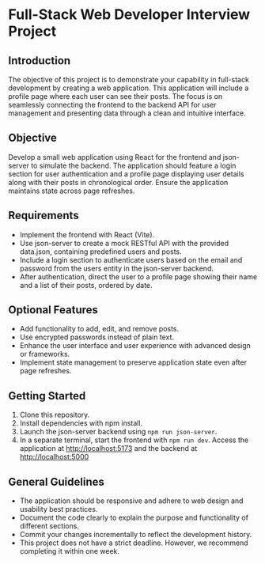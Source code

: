 # Full-Stack Web Developer Interview Project

## Introduction
The objective of this project is to demonstrate your capability in full-stack development by creating a web application.
This application will include a profile page where each user can see their posts.
The focus is on seamlessly connecting the frontend to the backend API for user management and presenting data through a clean and intuitive interface.


## Objective
Develop a small web application using React for the frontend and json-server to simulate the backend.
The application should feature a login section for user authentication and a profile page displaying user details along with their posts in chronological order.
Ensure the application maintains state across page refreshes.

## Requirements
 * Implement the frontend with React (Vite).
 * Use json-server to create a mock RESTful API with the provided data.json, containing predefined users and posts.
 * Include a login section to authenticate users based on the email and password from the users entity in the json-server backend.
 * After authentication, direct the user to a profile page showing their name and a list of their posts, ordered by date.

## Optional Features
 * Add functionality to add, edit, and remove posts.
 * Use encrypted passwords instead of plain text.
 * Enhance the user interface and user experience with advanced design or frameworks.
 * Implement state management to preserve application state even after page refreshes.

## Getting Started
1. Clone this repository.
2. Install dependencies with npm install.
3. Launch the json-server backend using `npm run json-server`.
4. In a separate terminal, start the frontend with `npm run dev`.
Access the application at [http://localhost:5173](http://localhost:5173) and the backend at [http://localhost:5000](http://localhost:5000)

## General Guidelines
 * The application should be responsive and adhere to web design and usability best practices.
 * Document the code clearly to explain the purpose and functionality of different sections.
 * Commit your changes incrementally to reflect the development history.
 * This project does not have a strict deadline. However, we recommend completing it within one week.
